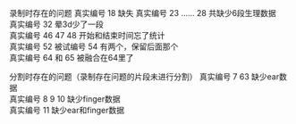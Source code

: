 录制时存在的问题
真实编号 18 缺失
真实编号 23 ...... 28 共缺少6段生理数据  
真实编号 32 晕3d少了一段  
真实编号 46 47 48 开始和结束时间忘了统计  
真实编号 52 被试编号 54 有两个，保留后面那个  
真实编号 64 和 65 被融合在64里了

分割时存在的问题（录制存在问题的片段未进行分割）
真实编号 7 63 缺少ear数据  
真实编号 8 9 10 缺少finger数据  
真实编号 11 缺少ear和finger数据